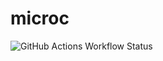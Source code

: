 # microc

![GitHub Actions Workflow Status](https://img.shields.io/github/actions/workflow/status/bmyjacks/microc/rust.yml)

